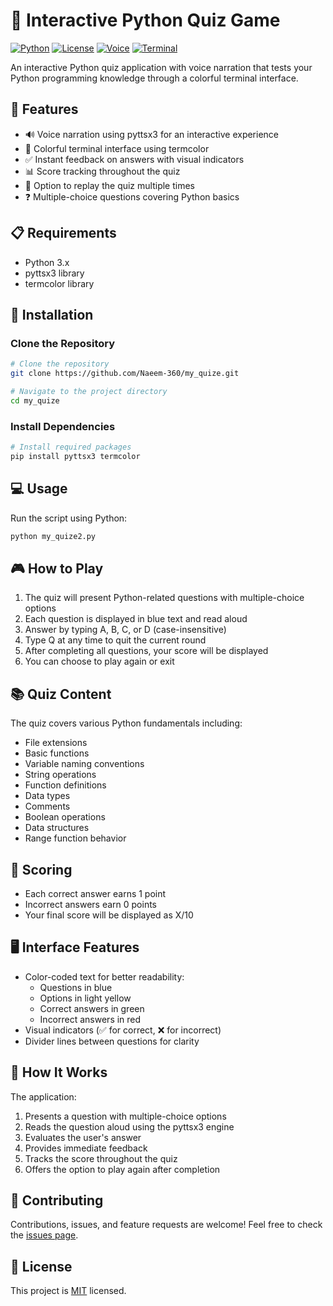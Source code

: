 # 🧠 Interactive Python Quiz Game

[![Python](https://img.shields.io/badge/Python-3.x-blue.svg)](https://www.python.org/downloads/)
[![License](https://img.shields.io/badge/License-MIT-green.svg)](https://opensource.org/licenses/MIT)
[![Voice](https://img.shields.io/badge/Feature-Voice%20Enabled-orange.svg)](https://pypi.org/project/pyttsx3/)
[![Terminal](https://img.shields.io/badge/Interface-Interactive%20Terminal-purple.svg)](https://pypi.org/project/termcolor/)

An interactive Python quiz application with voice narration that tests your Python programming knowledge through a colorful terminal interface.

## 🌟 Features

- 🔊 Voice narration using pyttsx3 for an interactive experience
- 🎨 Colorful terminal interface using termcolor
- ✅ Instant feedback on answers with visual indicators
- 📊 Score tracking throughout the quiz
- 🔄 Option to replay the quiz multiple times
- ❓ Multiple-choice questions covering Python basics

## 📋 Requirements

- Python 3.x
- pyttsx3 library
- termcolor library

## 🚀 Installation

### Clone the Repository

```bash
# Clone the repository
git clone https://github.com/Naeem-360/my_quize.git

# Navigate to the project directory
cd my_quize
```

### Install Dependencies

```bash
# Install required packages
pip install pyttsx3 termcolor
```

## 💻 Usage

Run the script using Python:

```bash
python my_quize2.py
```

## 🎮 How to Play

1. The quiz will present Python-related questions with multiple-choice options
2. Each question is displayed in blue text and read aloud
3. Answer by typing A, B, C, or D (case-insensitive)
4. Type Q at any time to quit the current round
5. After completing all questions, your score will be displayed
6. You can choose to play again or exit

## 📚 Quiz Content

The quiz covers various Python fundamentals including:
- File extensions
- Basic functions
- Variable naming conventions
- String operations
- Function definitions
- Data types
- Comments
- Boolean operations
- Data structures
- Range function behavior

## 🎯 Scoring

- Each correct answer earns 1 point
- Incorrect answers earn 0 points
- Your final score will be displayed as X/10

## 🖥️ Interface Features

- Color-coded text for better readability:
  - Questions in blue
  - Options in light yellow
  - Correct answers in green
  - Incorrect answers in red
- Visual indicators (✅ for correct, ❌ for incorrect)
- Divider lines between questions for clarity

## 🔄 How It Works

The application:
1. Presents a question with multiple-choice options
2. Reads the question aloud using the pyttsx3 engine
3. Evaluates the user's answer
4. Provides immediate feedback
5. Tracks the score throughout the quiz
6. Offers the option to play again after completion

## 🤝 Contributing

Contributions, issues, and feature requests are welcome! Feel free to check the [issues page](https://github.com/Naeem-360/my_quize/issues).

## 📜 License

This project is [MIT](https://opensource.org/licenses/MIT) licensed.
